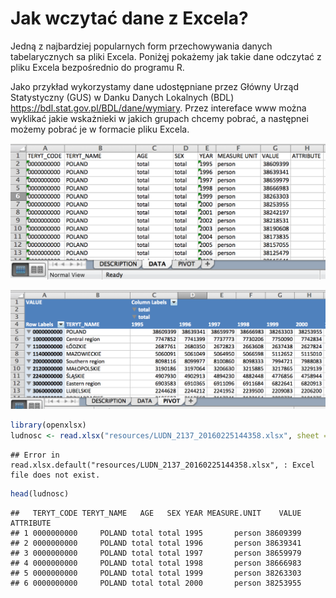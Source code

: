 # Jak wczytać dane z Excela?

Jedną z najbardziej popularnych form przechowywania danych tabelarycznych sa pliki Excela. Poniżęj pokażemy jak takie dane odczytać z pliku Excela bezpośrednio do programu R.

Jako przykład wykorzystamy dane udostępniane przez Główny Urząd Statystyczny (GUS) w Danku Danych Lokalnych (BDL) https://bdl.stat.gov.pl/BDL/dane/wymiary. Przez intereface www można wyklikać jakie wskażnieki w jakich grupach chcemy pobrać, a następnei możemy pobrać je w formacie pliku Excela.

![Druga zakładka z pliku Excela](resources/BDL1.png)

![Trzecia zakładka z pliku Excela](resources/BDL2.png)



```r
library(openxlsx)
ludnosc <- read.xlsx("resources/LUDN_2137_20160225144358.xlsx", sheet = 2)
```

```
## Error in read.xlsx.default("resources/LUDN_2137_20160225144358.xlsx", : Excel file does not exist.
```

```r
head(ludnosc)
```

```
##   TERYT_CODE TERYT_NAME   AGE   SEX YEAR MEASURE.UNIT    VALUE ATTRIBUTE
## 1 0000000000     POLAND total total 1995       person 38609399          
## 2 0000000000     POLAND total total 1996       person 38639341          
## 3 0000000000     POLAND total total 1997       person 38659979          
## 4 0000000000     POLAND total total 1998       person 38666983          
## 5 0000000000     POLAND total total 1999       person 38263303          
## 6 0000000000     POLAND total total 2000       person 38253955
```



